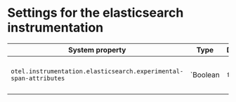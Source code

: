 # Settings for the elasticsearch instrumentation

| System property | Type | Default | Description |
|---|---|---|---|
| `otel.instrumentation.elasticsearch.experimental-span-attributes` | `Boolean | `false` | Enable the capture of span attributes (experimental). |
